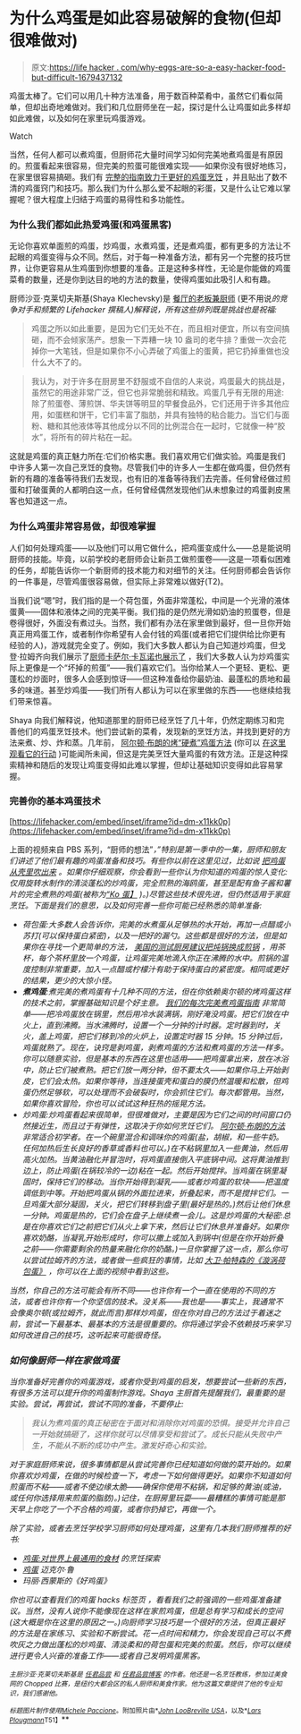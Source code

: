 # 为什么鸡蛋是如此容易破解的食物(但却很难做对)

> 原文:[https://life hacker . com/why-eggs-are-so-a-easy-hacker-food-but-difficult-1679437132](https://lifehacker.com/why-eggs-are-such-an-easily-hackable-food-but-difficul-1679437132)

鸡蛋太棒了。它们可以用几十种方法准备，用于数百种菜肴中，虽然它们看似简单，但却出奇地难做对。我们和几位厨师坐在一起，探讨是什么让鸡蛋如此多样却如此难做，以及如何在家里玩鸡蛋游戏。

Watch

当然，任何人都可以煮鸡蛋，但厨师花大量时间学习如何完美地煮鸡蛋是有原因的。煎蛋看起来很容易，但完美的煎蛋可能很难实现——如果你没有很好地练习，在家里很容易搞砸。我们有 [完整的指南致力于更好的鸡蛋烹饪](https://lifehacker.com/top-10-better-ways-to-cook-an-egg-1653374544) ，并且贴出了数不清的鸡蛋窍门和技巧。那么我们为什么那么爱不起眼的彩蛋，又是什么让它难以掌握呢？很大程度上归结于鸡蛋的易得性和多功能性。

### 为什么我们都如此热爱鸡蛋(和鸡蛋黑客)

无论你喜欢单面煎的鸡蛋，炒鸡蛋，水煮鸡蛋，还是煮鸡蛋，都有更多的方法让不起眼的鸡蛋变得与众不同。然后，对于每一种准备方法，都有另一个完整的技巧世界，让你更容易从生鸡蛋到你想要的准备。正是这种多样性，无论是你能做的鸡蛋菜肴的数量，还是你到达目的地的方法的数量，使得鸡蛋如此吸引人和有趣。

厨师沙亚·克莱切夫斯基(Shaya Klechevsky)是 [餐厅的老板兼厨师](http://www.atyourpalate.com/) (更不用说*的竞争对手和频繁的 Lifehacker 撰稿人)解释说，所有这些排列既是挑战也是祝福:*

> 鸡蛋之所以如此重要，是因为它们无处不在，而且相对便宜，所以有空间搞砸，而不会倾家荡产。想象一下弄糟一块 10 盎司的老牛排？重做一次会花掉你一大笔钱，但是如果你不小心弄破了鸡蛋上的蛋黄，把它扔掉重做也没什么大不了的。

> 我认为，对于许多在厨房里不舒服或不自信的人来说，鸡蛋最大的挑战是，虽然它的用途非常广泛，但它也非常脆弱和精致。鸡蛋几乎有无限的用途:除了煎蛋卷、薄煎饼、华夫饼等明显的早餐食品外，它们还用于许多其他应用，如蛋糕和饼干，它们丰富了脂肪，并具有独特的粘合能力。当它们与面粉、糖和其他液体等其他成分以不同的比例混合在一起时，它就像一种“胶水”，将所有的碎片粘在一起。

这就是鸡蛋的真正魅力所在:它们价格实惠。我们喜欢用它们做实验。鸡蛋是我们中许多人第一次自己烹饪的食物。尽管我们中的许多人一生都在做鸡蛋，但仍然有新的有趣的准备等待我们去发现，也有旧的准备等待我们去完善。任何曾经做过煎蛋和打破蛋黄的人都明白这一点，任何曾经偶然发现他们从未想象过的鸡蛋剥皮黑客也知道这一点。

### 为什么鸡蛋非常容易做，却很难掌握

人们如何处理鸡蛋——以及他们可以用它做什么，把鸡蛋变成什么——总是能说明厨师的技能。毕竟，以前学校的老厨师会让新员工做煎蛋卷——这是一项看似困难的任务，却能告诉你一个新厨师的技术能力和对细节的关注。任何厨师都会告诉你的一件事是，尽管鸡蛋很容易做，但实际上非常难以做好(T2)。

当我们说“嗯”时，我们指的是一个荷包蛋，外面非常蓬松，中间是一个光滑的液体蛋黄——固体和液体之间的完美平衡。我们指的是仍然光滑如奶油的煎蛋卷，但是卷得很好，外面没有煮过头。当然，我们都有办法在家里做到最好，但一旦你开始真正用鸡蛋工作，或者制作你希望有人会付钱的鸡蛋(或者把它们提供给比你更有经验的人)，游戏就完全变了。例如，我们大多数人都认为自己知道炒鸡蛋，但戈登·拉姆齐向我们展示了[厨师卡萨尔·卡瓦诺也展示了](http://lifehacker.com/make-perfect-light-and-fluffy-scrambled-eggs-with-a-do-5973143) ，我们大多数人认为炒鸡蛋实际上更像是一个“坏掉的煎蛋”——我们喜欢它们。当你给某人一个更轻、更松、更蓬松的炒面时，很多人会感到惊讶——但这种准备给你最奶油、最蓬松的质地和最多的味道。甚至炒鸡蛋——我们所有人都认为可以在家里做的东西——也继续给我们带来惊喜。

Shaya 向我们解释说，他知道那里的厨师已经烹饪了几十年，仍然定期练习和完善他们的鸡蛋烹饪技术。他们尝试新的菜肴，发现新的烹饪方法，并找到更好的方法来煮、炒、炸和蒸。几年前， [阿尔顿·布朗的烤“硬煮”鸡蛋方法](https://lifehacker.com/make-better-hard-boiled-eggs-by-baking-them-in-the-oven-5893568) (你可以 [在这里观看它的行动](https://www.youtube.com/watch?v=1faC1B8WSI0) )可能闻所未闻，但这是完美烹饪大量鸡蛋的有效方法。正是这种探索精神和随后的发现让鸡蛋变得如此难以掌握，但却让基础知识变得如此容易掌握。

### 完善你的基本鸡蛋技术

 [https://lifehacker.com/embed/inset/iframe?id=dm-x11kk0p](https://lifehacker.com/embed/inset/iframe?id=dm-x11kk0p) 

上面的视频来自 PBS 系列，“厨师的想法”[](http://www.pbs.org/food/shows/the-mind-of-a-chef/)*，”特别是第一季中的一集，厨师和朋友们讲述了他们最有趣的鸡蛋准备和技巧。有些你以前在这里见过，比如说 [把鸡蛋从壳里吹出来](http://lifehacker.com/crack-the-ends-and-blow-to-easily-peel-hard-boiled-eggs-5651930) 。如果你仔细观察，你会看到一些你认为你知道的鸡蛋的惊人变化:仅用旋转水制作的清淡蓬松的炒鸡蛋，完全煎熟的海鸥蛋，甚至是配有鱼子酱和薯片的完全煮熟的鸡蛋(被称为[“Ko 蛋】](http://www.bonappetit.com/recipe/soft-cooked-eggs-with-onion-soubise-caviar-and-potato-chips) )。)尽管这些技术很先进，但仍然适用于家庭烹饪。下面是我们的意思，以及如何完善一些你可能已经熟悉的简单准备:*

*   *荷包蛋:大多数人会告诉你，完美的水煮蛋从足够热的水开始，再加一点醋或小苏打(可以保持蛋白紧密)，以及一把好的漏勺。这些都是很好的方法，但是如果你在寻找一个更简单的方法， [美国的测试厨房建议把炖锅换成煎锅](http://lifehacker.com/poach-eggs-in-a-skillet-and-cook-many-together-with-tea-1611895547) ，用茶杯，每个茶杯里放一个鸡蛋，让鸡蛋完美地滴入你正在沸腾的水中。煎锅的温度控制非常重要，加入一点醋或柠檬汁有助于保持蛋白的紧密度。相同或更好的结果，更少的大惊小怪。*
*   ***煮鸡蛋**:煮完美的煮鸡蛋有十几种不同的方法，但在你依赖奥尔顿的烤鸡蛋这样的技术之前，掌握基础知识是个好主意。 [我们的每次完美煮鸡蛋指南](http://lifehacker.com/how-to-hard-boil-an-egg-perfectly-every-time-5831336) 非常简单——把冷鸡蛋放在锅里，然后用冷水装满锅，刚好淹没鸡蛋。把它们放在中火上，直到沸腾。当水沸腾时，设置一个一分钟的计时器。定时器到时，关火，盖上鸡蛋，把它们移到冷的火炉上，设置定时器 15 分钟。15 分钟过后，鸡蛋就熟了。现在，诀窍是剥鸡蛋，剥煮鸡蛋的方法和煮鸡蛋的方法一样多。你可以随意实验，但是基本的东西在这里也适用——把鸡蛋拿出来，放在冰浴中，防止它们被煮熟。把它们放一两分钟，但不要太久——如果你马上开始剥皮，它们会太热。如果你等待，当连接蛋壳和蛋白的膜仍然温暖和松散，但鸡蛋仍然足够软，可以处理而不会破裂时，你会抓住它们。每次都管用。当然，如果你喜欢冒险，你也可以试试这种狂热的摇晃方法。*
*   *炒鸡蛋:炒鸡蛋看起来很简单，但很难做对，主要是因为它们之间的时间窗口仍然接近生，而且过于有弹性，这取决于你如何烹饪它们。 [阿尔顿·布朗的方法](http://www.foodnetwork.com/recipes/alton-brown/perfect-scrambled-eggs-recipe.html) 非常适合初学者。在一个碗里混合和调味你的鸡蛋(盐，胡椒，和一些牛奶。任何加热后生长良好的香草或香料也可以。)在不粘锅里加入一些黄油，然后用高火加热。当黄油融化并冒泡时，将鸡蛋直接倒入平底锅中间。这将黄油推到边上，防止鸡蛋(在锅较冷的一边)粘在一起。然后开始搅拌。当鸡蛋在锅里凝固时，保持它们的移动。当你开始得到凝乳——或者炒鸡蛋的软块——把温度调低到中等。开始把鸡蛋从锅的外面拉进来，折叠起来，而不是搅拌它们。一旦鸡蛋大部分凝固，关火，把它们转移到盘子里(最好是热的。)然后让他们休息一分钟。鸡蛋是热的，它们会在盘子上继续煮一会儿。这是炒鸡蛋的大秘密:总是在你喜欢它们之前把它们从火上拿下来，然后让它们休息并准备好。如果你喜欢奶酪，当凝乳开始形成时，你可以撒上或加入到锅中(但是在你开始折叠之前——你需要剩余的热量来融化你的奶酪。)一旦你掌握了这一点，那么你可以尝试拉姆齐的方法，或者做一些疯狂的事情，比如 [大卫·帕特森的《漩涡荷包蛋》](http://www.pbs.org/food/recipes/poached-scrambled-eggs/) ，你可以在上面的视频中看到这些。*

*当然，你自己的方法可能会有所不同——也许你有一个一直在使用的不同的方法，或者也许你有一个你坚信的技术。没关系——我也是——事实上，我通常不会像奥尔顿(或拉姆齐，就此而言)那样炒鸡蛋，但在你对自己的方法过于着迷之前，尝试一下最基本、最基本的方法是很重要的。你将通过学会不依赖技巧来学习如何改进自己的技巧，这听起来可能很奇怪。*

### *如何像厨师一样在家做鸡蛋*

*当你准备好完善你的鸡蛋游戏，或者你受到鸡蛋的启发，想要尝试一些新的东西，有很多方法可以提升你的鸡蛋制作游戏。Shaya 主厨首先提醒我们，最重要的是实验。尝试，再尝试，尝试不同的准备，不要停止:*

> *我认为煮鸡蛋的真正秘密在于面对和消除你对鸡蛋的恐惧。接受并允许自己一开始就搞砸了，这样你就可以尽情享受和尝试了。成长只能从失败中产生，不能从不断的成功中产生。激发好奇心和实验。*

*对于家庭厨师来说，很多事情都是从尝试完善你已经知道如何做的菜开始的。如果你喜欢炒鸡蛋，在做的时候检查一下，考虑一下如何做得更好。如果你不知道如何煎蛋而不粘——或者不使边缘太脆——确保你使用不粘锅，和足够的黄油(或油，或任何你选择用来煎蛋的脂肪)。)记住，在厨房里玩耍——最糟糕的事情可能是那天早上你吃了一个不合格的鸡蛋，或者你扔掉它，再做一个。*

*除了实验，或者去烹饪学校学习厨师如何处理鸡蛋，这里有几本我们厨师推荐的好书:*

*   *[鸡蛋:对世界上最通用的食材](http://www.amazon.com/Egg-Culinary-Exploration-Versatile-Ingredient/dp/0316254061?asc_campaign=InlineText&asc_refurl=https://lifehacker.com/why-eggs-are-such-an-easily-hackable-food-but-difficul-1679437132&asc_source=&tag=kinjalifehackerlink-20) 的烹饪探索*
*   *[鸡蛋](http://www.amazon.com/Eggs-Michel-Roux/dp/0471769134/?asc_campaign=InlineText&asc_refurl=https://lifehacker.com/why-eggs-are-such-an-easily-hackable-food-but-difficul-1679437132&asc_source=&tag=kinjalifehackerlink-20) 迈克尔·鲁*
*   *玛丽·西蒙斯的《好鸡蛋》*

*你也可以查看我们的鸡蛋 hacks 标签页 ，看看我们之前强调的一些鸡蛋准备建议。当然，没有人说你不能像现在这样在家煎鸡蛋，但是总有学习和成长的空间(这大概是你在这里的原因之一。)向厨师学习技巧是一个很好的方法，但真正最好的方法是在家练习、实验和不断尝试。花一点时间和精力，你会发现自己可以不费吹灰之力做出蓬松的炒鸡蛋、清淡柔和的荷包蛋和完美的煎蛋。然后，你可以继续进行更令人兴奋的准备工作——或者自己发明鸡蛋黑客。*

*<small>*主厨沙亚·克莱切夫斯基是*</small> [<small>*任君品尝*</small>](http://www.atyourpalate.com/) <small>*和*</small> [<small>*任君品尝博客*</small>](http://www.atyourpalate.com/blog/#axzz3OjzgtbZE) <small>*的作者。他还是一名烹饪教练，参加过美食网的 Chopped 比赛，是纽约大都会区的私人厨师和美食作家。他为这篇文章提供了他的专业知识，我们感谢他。*</small>*

*<small>*标题图片制作使用*</small>[<small>*Michele Paccione*</small>](http://www.shutterstock.com/pic-131196827/stock-vector-cracked-egg-eps-vector-grouped-for-easy-editing-no-open-shapes-or-paths.html?src=id&ws=0)<small>*。附加照片由*</small>[<small>*John Loo*</small>](https://www.flickr.com/photos/johnloo/5483256997)<small></small>*[<small>*Breville USA*</small>](https://www.flickr.com/photos/breville/8735326015)<small>*，以及*</small>[<small>*Lars Plougmann*</small>](https://www.flickr.com/photos/criminalintent/3954222789)<small>T51】</small>**